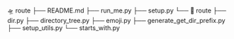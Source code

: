🛸 route
├── README.md
├── run_me.py
├── setup.py
└── 🚀 route
    ├── dir.py
    ├── directory_tree.py
    ├── emoji.py
    ├── generate_get_dir_prefix.py
    ├── setup_utils.py
    └── starts_with.py